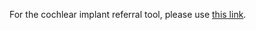 For the cochlear implant referral tool, please use [this link](https://audioali.github.io/ci_referral_tool).
